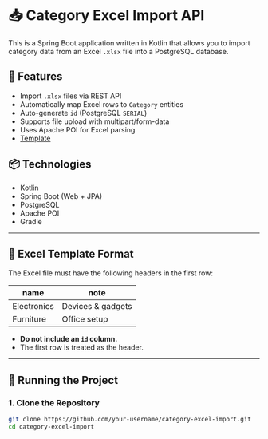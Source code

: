 # 📥 Category Excel Import API

This is a Spring Boot application written in Kotlin that allows you to import category data from an Excel `.xlsx` file into a PostgreSQL database.

## 📌 Features

- Import `.xlsx` files via REST API
- Automatically map Excel rows to `Category` entities
- Auto-generate `id` (PostgreSQL `SERIAL`)
- Supports file upload with multipart/form-data
- Uses Apache POI for Excel parsing
- [Template](https://docs.google.com/spreadsheets/d/1nBIf0GY9f7xo_PMy8srxPKF4_EAOsqzzNZL1_CZb37c/edit?usp=sharing)

## 📦 Technologies

- Kotlin
- Spring Boot (Web + JPA)
- PostgreSQL
- Apache POI
- Gradle

---

## 📁 Excel Template Format

The Excel file must have the following headers in the first row:

| name        | note             |
|-------------|------------------|
| Electronics | Devices & gadgets |
| Furniture   | Office setup     |

- **Do not include an `id` column.**
- The first row is treated as the header.

---

## 🚀 Running the Project

### 1. Clone the Repository

```bash
git clone https://github.com/your-username/category-excel-import.git
cd category-excel-import
